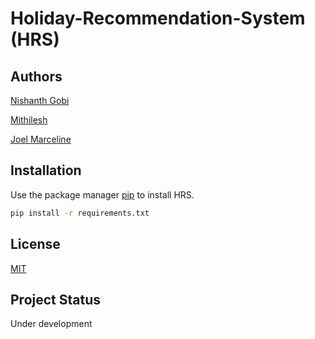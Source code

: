 # Holiday-Recommendation-System (HRS)




## Authors

[Nishanth Gobi](https://github.com/Nishanth-Gobi)

[Mithilesh](https://github.com/Mithilesh-V)

[Joel Marceline](https://github.com/Joel-Marc)


## Installation

Use the package manager [pip](https://pip.pypa.io/en/stable/) to install HRS.

```bash
pip install -r requirements.txt
```

## License

[MIT](https://github.com/Mithilesh-V/Holiday-Recommendation-System/blob/main/LICENSE)


## Project Status 

Under development

